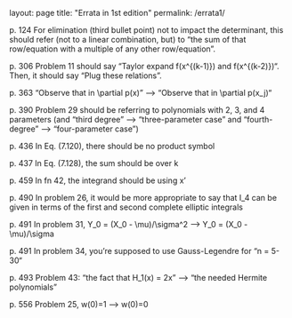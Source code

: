 layout: page
title: "Errata in 1st edition"
permalink: /errata1/

p. 124 For elimination (third bullet point) not to impact the determinant, this should refer (not to a linear combination, but) to “the sum of that row/equation with a multiple of any other row/equation”.

p. 306 Problem 11 should say “Taylor expand f(x^{(k-1)}) and f(x^{(k-2)})“. Then, it should say “Plug these relations”.

p. 363 “Observe that in \partial p(x)” –> “Observe that in \partial p(x_j)“

p. 390 Problem 29 should be referring to polynomials with 2, 3, and 4 parameters (and “third degree” –> “three-parameter case” and “fourth-degree” –> “four-parameter case”)

p. 436 In Eq. (7.120), there should be no product symbol

p. 437 In Eq. (7.128), the sum should be over k

p. 459 In fn 42, the integrand should be using x’

p. 490 In problem 26, it would be more appropriate to say that I_4 can be given in terms of the first and second complete elliptic integrals

p. 491 In problem 31, Y_0 = (X_0 - \mu)/\sigma^2 –> Y_0 = (X_0 - \mu)/\sigma

p. 491 In problem 34, you’re supposed to use Gauss-Legendre for “n = 5-30“

p. 493 Problem 43: “the fact that H_1(x) = 2x” –> “the needed Hermite polynomials”

p. 556 Problem 25, w(0)=1 –> w(0)=0

